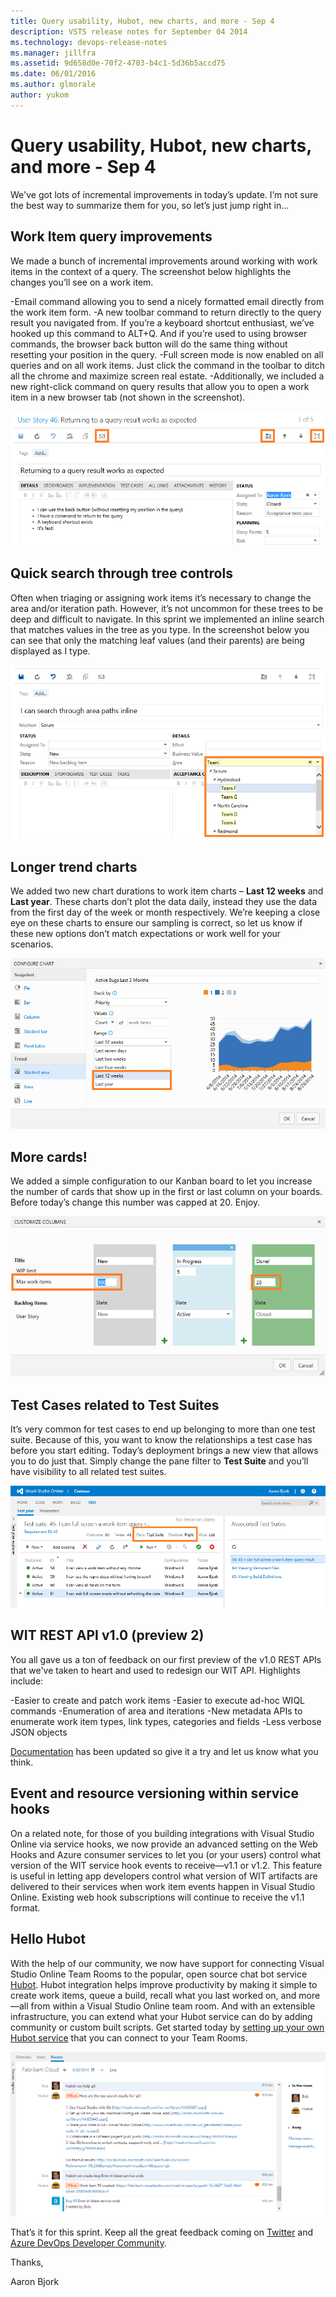 ```yaml
---
title: Query usability, Hubot, new charts, and more - Sep 4
description: VSTS release notes for September 04 2014
ms.technology: devops-release-notes
ms.manager: jillfra
ms.assetid: 9d658d0e-70f2-4703-b4c1-5d36b5accd75
ms.date: 06/01/2016
ms.author: glmorale
author: yukom
---
```


# Query usability, Hubot, new charts, and more - Sep 4

We've got lots of incremental improvements in today’s update. I’m not sure the best way to summarize them for you, so let’s just jump right in…

## Work Item query improvements

We made a bunch of incremental improvements around working with work items in the context of a query. The screenshot below highlights the changes you’ll see on a work item.

-Email command allowing you to send a nicely formatted email directly from the work item form.
-A new toolbar command to return directly to the query result you navigated from. If you’re a keyboard shortcut enthusiast, we’ve hooked up this command to ALT+Q. And if you’re used to using browser commands, the browser back button will do the same thing without resetting your position in the query.
-Full screen mode is now enabled on all queries and on all work items. Just click the command in the toolbar to ditch all the chrome and maximize screen real estate.
-Additionally, we included a new right-click command on query results that allow you to open a work item in a new browser tab (not shown in the screenshot).

![Return to Query with Highlights](media/9_04_01.png)

## Quick search through tree controls

Often when triaging or assigning work items it’s necessary to change the area and/or iteration path. However, it’s not uncommon for these trees to be deep and difficult to navigate. In this sprint we implemented an inline search that matches values in the tree as you type. In the screenshot below you can see that only the matching leaf values (and their parents) are being displayed as I type.

![Area Path Search with Highlights](media/9_04_02.png)

## Longer trend charts

We added two new chart durations to work item charts – **Last 12 weeks** and **Last year**. These charts don’t plot the data daily, instead they use the data from the first day of the week or month respectively. We’re keeping a close eye on these charts to ensure our sampling is correct, so let us know if these new options don’t match expectations or work well for your scenarios.

![Charts with Highlights](media/9_04_03.png)

## More cards!

We added a simple configuration to our Kanban board to let you increase the number of cards that show up in the first or last column on your boards. Before today’s change this number was capped at 20. Enjoy.

![Kanban Cards with Highlight](media/9_04_04.png)

## Test Cases related to Test Suites

It’s very common for test cases to end up belonging to more than one test suite. Because of this, you want to know the relationships a test case has before you start editing. Today’s deployment brings a new view that allows you to do just that. Simply change the pane filter to **Test Suite** and you’ll have visibility to all related test suites.

![Test suites pane](media/9_04_05.png)

## WIT REST API v1.0 (preview 2)

You all gave us a ton of feedback on our first preview of the v1.0 REST APIs that we've taken to heart and used to redesign our WIT API. Highlights include:

-Easier to create and patch work items
-Easier to execute ad-hoc WIQL commands
-Enumeration of area and iterations
-New metadata APIs to enumerate work item types, link types, categories and fields
-Less verbose JSON objects

[Documentation](/azure/devops/integrate/) has been updated so give it a try and let us know what you think.

## Event and resource versioning within service hooks

On a related note, for those of you building integrations with Visual Studio Online via service hooks, we now provide an advanced setting on the Web Hooks and Azure consumer services to let you (or your users) control what version of the WIT service hook events to receive—v1.1 or v1.2. This feature is useful in letting app developers control what version of WIT artifacts are delivered to their services when work item events happen in Visual Studio Online. Existing web hook subscriptions will continue to receive the v1.1 format.

## Hello Hubot

With the help of our community, we now have support for connecting Visual Studio Online Team Rooms to the popular, open source chat bot service [Hubot](https://github.com/github/hubot). Hubot integration helps improve productivity by making it simple to create work items, queue a build, recall what you last worked on, and more—all from within a Visual Studio Online team room. And with an extensible infrastructure, you can extend what your Hubot service can do by adding community or custom built scripts. Get started today by [setting up your own Hubot service](https://go.microsoft.com/fwlink/?LinkID=402677) that you can connect to your Team Rooms.

![Hubot](media/9_04_06.png)

That’s it for this sprint. Keep all the great feedback coming on [Twitter](https://twitter.com/VisualStudio) and [Azure DevOps Developer Community](https://developercommunity.visualstudio.com/spaces/21/index.html).

Thanks,

Aaron Bjork
